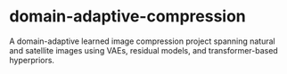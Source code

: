 # domain-adaptive-compression
A domain-adaptive learned image compression project spanning natural and satellite images using VAEs, residual models, and transformer-based hyperpriors.
